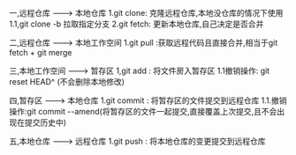 一,远程仓库 ---> 本地仓库
1.git clone: 克隆远程仓库,本地没仓库的情况下使用
	1.1,git clone -b 拉取指定分支
2.git fetch: 更新本地仓库,自己决定是否合并


二,远程仓库 ---> 本地工作空间
1.git pull :获取远程代码且直接合并,相当于git fetch + git merge

三,本地工作空间 ---> 暂存区
1,git add : 将文件房入暂存区
	1.1撤销操作: git reset HEAD^ (不会删除本地修改)


四,暂存区 --->  本地仓库
1.git commit : 将暂存区的文件提交到远程仓库
	1.1.撤销操作:git commit --amend(将暂存区的文件一起提交,直接覆盖上次提交,且不会出现在提交历史中)
	
五,本地仓库 ---> 远程仓库
1.git push : 将本地仓库的变更提交到远程仓库

